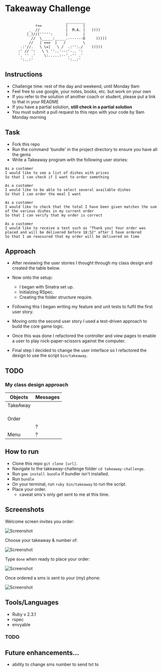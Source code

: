 Takeaway Challenge
==================
```
                            _________
              r==           |       |
           _  //            |  M.A. |   ))))
          |_)//(''''':      |       |
            //  \_____:_____.-------D     )))))
           //   | ===  |   /        \
       .:'//.   \ \=|   \ /  .:'':./    )))))
      :' // ':   \ \ ''..'--:'-.. ':
      '. '' .'    \:.....:--'.-'' .'
       ':..:'                ':..:'

 ```

Instructions
-------

* Challenge time: rest of the day and weekend, until Monday 9am
* Feel free to use google, your notes, books, etc. but work on your own
* If you refer to the solution of another coach or student, please put a link to that in your README
* If you have a partial solution, **still check in a partial solution**
* You must submit a pull request to this repo with your code by 9am Monday morning

Task
-----

* Fork this repo
* Run the command 'bundle' in the project directory to ensure you have all the gems
* Write a Takeaway program with the following user stories:

```
As a customer
I would like to see a list of dishes with prices
So that I can check if I want to order something

As a customer
I would like to be able to select several available dishes
So that I can order the meal I want

As a customer
I would like to check that the total I have been given matches the sum of the various dishes in my current order
So that I can verify that my order is correct

As a customer
I would like to receive a text such as "Thank you! Your order was placed and will be delivered before 18:52" after I have ordered
So that I am reassured that my order will be delivered on time
```


## Approach

- After reviewing the user stories I thought through my class design and created the table below.

- Now onto the setup:
  * I began with Sinatra set up.
  * Initialzing RSpec.
  * Creating the folder structure require.
- Following this I began writing my feature and unit tests to fulfil the first user story.
- Moving onto the second user story I used a test-driven approach to build the core game logic.
- Once this was done I refactored the controller and view pages to enable a user to play rock-paper-scissors against the computer.
- Final step I decided to change the user interface so I refactored the design to use the script `bin/takeaway`.

## TODO

### My class design approach

| **Objects** | **Messages**        |
|-------------|---------------------|
| TakeAway    |                 |
|             |   |
|             |             |
|             |  |
| Order       |         |
|             | ?           |
| Menu     | ?             |

## How to run

- Clone this repo `git clone [url]`.
- Navigate to the takeaway-challenge folder `cd takeaway-challenge`.
- Run `gem install bundle` if bundler isn't installed.
- Run `bundle`
- On your terminal, run `ruby bin/takeaway` to run the script.
- Place your order.
  * caveat sms's only get sent to me at this time.

## Screenshots

Welcome screen invites you order:

![Screenshot](http://imgur.com/FXfFeHI.png)

Choose your takeaway & number of:

![Screenshot](http://i.imgur.com/stIi5AK.png)

Type `done` when ready to place your order:

![Screenshot](http://i.imgur.com/xRAHCPu.png)

Once ordered a sms is sent to your (my) phone:

![Screenshot](http://i.imgur.com/gYvKk7v.png?1)

## Tools/Languages

- Ruby v 2.3.1
- rspec
- envyable


### TODO
## Future enhancements...
- ability to change sms number to send txt to
